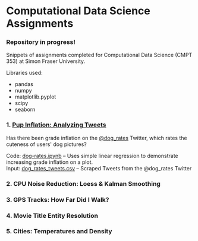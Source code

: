 # Computational Data Science Assignments

### Repository in progress! 

Snippets of assignments completed for Computational Data Science (CMPT 353) at Simon Fraser University.

Libraries used:
* pandas
* numpy 
* matplotlib.pyplot
* scipy
* seaborn

### 1. [Pup Inflation: Analyzing Tweets](https://github.com/jeanetteandrews/ComputationalDataScience/tree/master/1_PupInflation)

Has there been grade inflation on the [@dog_rates](https://twitter.com/dog_rates) Twitter, which rates the cuteness of users' dog pictures?

Code: [dog-rates.ipynb](https://github.com/jeanetteandrews/ComputationalDataScience/blob/master/1_PupInflation/dog-rates.ipynb) – Uses simple linear regression to demonstrate increasing grade inflation on a plot. <br />
Input: [dog_rates_tweets.csv](https://github.com/jeanetteandrews/ComputationalDataScience/blob/master/1_PupInflation/dog_rates_tweets.csv) – Scraped Tweets from the @dog_rates Twitter

### 2. CPU Noise Reduction: Loess & Kalman Smoothing

### 3. GPS Tracks: How Far Did I Walk?

### 4. Movie Title Entity Resolution

### 5. Cities: Temperatures and Density
